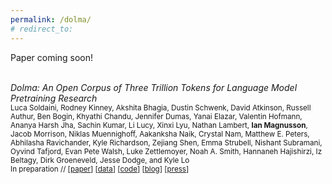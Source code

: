 ```yaml
---
permalink: /dolma/
# redirect_to:
---
```


Paper coming soon!

<br>*Dolma: An Open Corpus of Three Trillion Tokens for Language Model Pretraining Research*
<br><sub>Luca Soldaini, Rodney Kinney, Akshita Bhagia, Dustin Schwenk, David Atkinson, Russell Authur, Ben Bogin, Khyathi Chandu, Jennifer Dumas, Yanai Elazar, Valentin Hofmann, Ananya Harsh Jha, Sachin Kumar, Li Lucy, Xinxi Lyu, Nathan Lambert, **Ian Magnusson**, Jacob Morrison, Niklas Muennighoff, Aakanksha Naik, Crystal Nam, Matthew E. Peters, Abhilasha Ravichander, Kyle Richardson, Zejiang Shen, Emma Strubell, Nishant Subramani, Oyvind Tafjord, Evan Pete Walsh, Luke Zettlemoyer, Noah A. Smith, Hannaneh Hajishirzi, Iz Beltagy, Dirk Groeneveld, Jesse Dodge, and Kyle Lo</sub>
<br><sub> In preparation  // 
[[paper](https://arxiv.org/abs/2402.00159)] [[data](https://huggingface.co/datasets/allenai/dolma#:~:text=Dolma%20is%20a%20dataset%20of,as%20a%20medium%20risk%20artifact.)] [[code](https://github.com/allenai/dolma)] [[blog](https://blog.allenai.org/dolma-3-trillion-tokens-open-llm-corpus-9a0ff4b8da64)] [[press](https://techcrunch.com/2023/08/18/ai2-drops-biggest-open-dataset-yet-for-training-language-models/)]</sub>